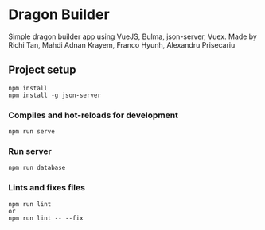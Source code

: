 # Dragon Builder

Simple dragon builder app using VueJS, Bulma, json-server, Vuex.
Made by Richi Tan, Mahdi Adnan Krayem, Franco Hyunh, Alexandru Prisecariu
## Project setup
```
npm install
npm install -g json-server
```

### Compiles and hot-reloads for development
```
npm run serve
```
### Run server
```
npm run database
```

### Lints and fixes files
```
npm run lint
or
npm run lint -- --fix
```
